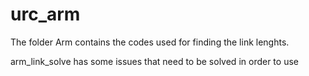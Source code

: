 # urc_arm

The folder Arm contains the codes used for finding the link lenghts.

arm_link_solve has some issues that need to be solved in order to use
